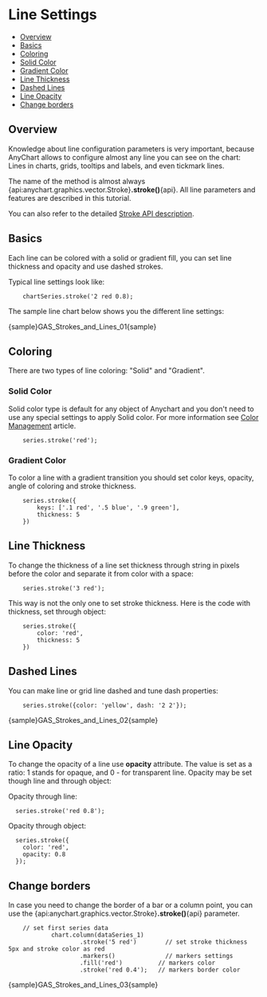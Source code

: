 # Line Settings

* [Overview](#overview)
* [Basics](#basics)
* [Coloring](#coloring)
 * [Solid Color](#solid_color)
 * [Gradient Color](#gradient_color) 
* [Line Thickness](#line_thickness)
* [Dashed Lines](#dashed_lines)
* [Line Opacity](#line_opacity)
* [Change borders](#change_borders)

## Overview

Knowledge about line configuration parameters is very important, because AnyChart allows to configure almost any line you can see on the chart: Lines in charts, grids, tooltips and labels, and even tickmark lines.

The name of the method is almost always {api:anychart.graphics.vector.Stroke}**.stroke()**{api}. All line parameters and features are described in this tutorial.

You can also refer to the detailed [Stroke API description](../Graphics/Stroke_Settings).

## Basics

Each line can be colored with a solid or gradient fill, you can set line thickness and opacity and use dashed strokes.

Typical line settings look like:

```
    chartSeries.stroke('2 red 0.8);
```

The sample line chart below shows you the different line settings:

{sample}GAS\_Strokes\_and\_Lines\_01{sample}


## Coloring

There are two types of line coloring: "Solid" and "Gradient".

### Solid Color

Solid color type is default for any object of Anychart and you don't need to use any special settings to apply Solid color. For more information see [Color Management](Color_Management) article.

```
    series.stroke('red');
```

### Gradient Color

To color a line with a gradient transition you should set color keys, opacity, angle of coloring and stroke thickness.

```
    series.stroke({
        keys: ['.1 red', '.5 blue', '.9 green'],
        thickness: 5
    })
```

## Line Thickness

To change the thickness of a line set thickness through string in pixels before the color and separate it from color with a space:

```
    series.stroke('3 red');
```

This way is not the only one to set stroke thickness. Here is the code with thickness, set through object:

```
    series.stroke({
        color: 'red',
        thickness: 5
    })
```

## Dashed Lines

You can make line or grid line dashed and tune dash properties:

```
    series.stroke({color: 'yellow', dash: '2 2'});
```

{sample}GAS\_Strokes\_and\_Lines\_02{sample}

## Line Opacity

To change the opacity of a line use **opacity** attribute. The value is set as a ratio: 1 stands for opaque, and 0 - for transparent line. Opacity may be set though line and through object:

Opacity through line:

```
  series.stroke('red 0.8');
```

Opacity through object:

```
  series.stroke({
    color: 'red',
    opacity: 0.8
  });
```


## Change borders

In case you need to change the border of a bar or a column point, you can use the {api:anychart.graphics.vector.Stroke}**.stroke()**{api} parameter.

```
    // set first series data
            chart.column(dataSeries_1)
                    .stroke('5 red')        // set stroke thickness 5px and stroke color as red
                    .markers()              // markers settings
                    .fill('red')          // markers color
                    .stroke('red 0.4');   // markers border color
```

{sample}GAS\_Strokes\_and\_Lines\_03{sample}